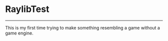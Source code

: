 # RaylibTest

***
This is my first time trying to make something resembling a game without a game engine.